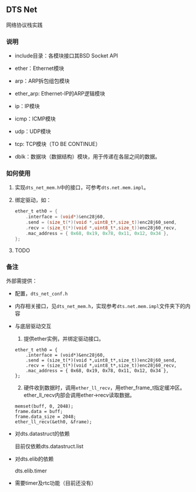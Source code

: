 ## DTS Net

网络协议栈实践

### 说明

- include目录：各模块接口其BSD Socket API

- ether：Ethernet模块

- arp：ARP拆包组包模块

- ether_arp: Ethernet-IP的ARP逻辑模块

- ip：IP模块

- icmp：ICMP模块

- udp：UDP模块

- tcp: TCP模块（TO BE CONTINUE）

- dblk：数据块（数据结构）模块，用于传递在各层之间的数据。

### 如何使用

1. 实现`dts_net_mem.h`中的接口，可参考`dts.net.mem.impl`。

2. 绑定驱动，如：

    ```C
    ether_t eth0 = {
        .interface = (void*)&enc28j60,
        .send = (size_t(*)(void *,uint8_t*,size_t))enc28j60_send,
        .recv = (size_t(*)(void *,uint8_t*,size_t))enc28j60_recv,
        .mac_address = { 0x68, 0x19, 0x78, 0x11, 0x12, 0x34 },
    };
    ```
3. TODO

### 备注

外部需提供：

- 配置，`dts_net_conf.h`

- 内存相关接口，见`dts_net_mem.h`，实现参考`dts.net.mem.impl`文件夹下的内容

- 与底层驱动交互

    1. 提供ether实例，并绑定驱动接口。

    ```
    ether_t eth0 = {
        .interface = (void*)&enc28j60,
        .send = (size_t(*)(void *,uint8_t*,size_t))enc28j60_send,
        .recv = (size_t(*)(void *,uint8_t*,size_t))enc28j60_recv,
        .mac_address = { 0x68, 0x19, 0x78, 0x11, 0x12, 0x34 },
    };
    ```

    2. 硬件收到数据时，调用`ether_ll_recv`，用ether_frame_t指定缓冲区。ether_ll_recv内部会调用ether->recv读取数据。

    ```
    memset(buff, 0, 2048);
    frame.data = buff;
    frame.data_size = 2048;
    ether_ll_recv(&eth0, &frame);
    ```

- 对dts.datastruct的依赖

    目前仅依赖dts.datastruct.list

- 对dts.elib的依赖

    dts.elib.timer

- 需要timer及rtc功能（目前还没有）